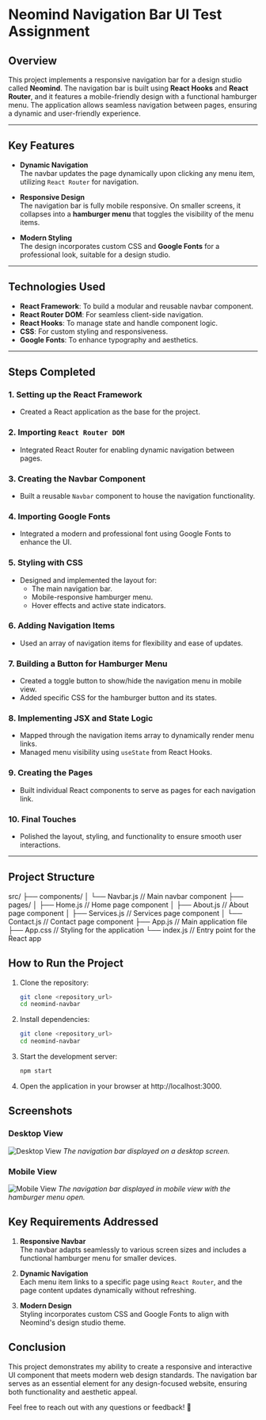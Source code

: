 # Neomind Navigation Bar UI Test Assignment

## Overview

This project implements a responsive navigation bar for a design studio called **Neomind**. The navigation bar is built using **React Hooks** and **React Router**, and it features a mobile-friendly design with a functional hamburger menu. The application allows seamless navigation between pages, ensuring a dynamic and user-friendly experience.

---

## Key Features

- **Dynamic Navigation**  
  The navbar updates the page dynamically upon clicking any menu item, utilizing `React Router` for navigation.  

- **Responsive Design**  
  The navigation bar is fully mobile responsive. On smaller screens, it collapses into a **hamburger menu** that toggles the visibility of the menu items.

- **Modern Styling**  
  The design incorporates custom CSS and **Google Fonts** for a professional look, suitable for a design studio.

---

## Technologies Used

- **React Framework**: To build a modular and reusable navbar component.
- **React Router DOM**: For seamless client-side navigation.
- **React Hooks**: To manage state and handle component logic.
- **CSS**: For custom styling and responsiveness.
- **Google Fonts**: To enhance typography and aesthetics.

---

## Steps Completed

### 1. Setting up the React Framework
- Created a React application as the base for the project.

### 2. Importing `React Router DOM`
- Integrated React Router for enabling dynamic navigation between pages.

### 3. Creating the Navbar Component
- Built a reusable `Navbar` component to house the navigation functionality.

### 4. Importing Google Fonts
- Integrated a modern and professional font using Google Fonts to enhance the UI.

### 5. Styling with CSS
- Designed and implemented the layout for:
  - The main navigation bar.
  - Mobile-responsive hamburger menu.
  - Hover effects and active state indicators.

### 6. Adding Navigation Items
- Used an array of navigation items for flexibility and ease of updates.

### 7. Building a Button for Hamburger Menu
- Created a toggle button to show/hide the navigation menu in mobile view.
- Added specific CSS for the hamburger button and its states.

### 8. Implementing JSX and State Logic
- Mapped through the navigation items array to dynamically render menu links.
- Managed menu visibility using `useState` from React Hooks.

### 9. Creating the Pages
- Built individual React components to serve as pages for each navigation link.

### 10. Final Touches
- Polished the layout, styling, and functionality to ensure smooth user interactions.

---

## Project Structure

src/
├── components/
│   └── Navbar.js   // Main navbar component
├── pages/
│   ├── Home.js     // Home page component
│   ├── About.js    // About page component
│   ├── Services.js // Services page component
│   └── Contact.js  // Contact page component
├── App.js          // Main application file
├── App.css         // Styling for the application
└── index.js        // Entry point for the React app


## How to Run the Project

1. Clone the repository:
   ```bash
   git clone <repository_url>
   cd neomind-navbar
2. Install dependencies:
   ```bash
   git clone <repository_url>
   cd neomind-navbar
3. Start the development server:
   ```bash
   npm start
4. Open the application in your browser at http://localhost:3000.

## Screenshots

### Desktop View
![Desktop View](./screenshots/desktop-view.png)
*The navigation bar displayed on a desktop screen.*

### Mobile View
![Mobile View](./screenshots/mobile-view.png)
*The navigation bar displayed in mobile view with the hamburger menu open.*

## Key Requirements Addressed

1. **Responsive Navbar**  
   The navbar adapts seamlessly to various screen sizes and includes a functional hamburger menu for smaller devices.

2. **Dynamic Navigation**  
   Each menu item links to a specific page using `React Router`, and the page content updates dynamically without refreshing.

3. **Modern Design**  
   Styling incorporates custom CSS and Google Fonts to align with Neomind's design studio theme.

## Conclusion

This project demonstrates my ability to create a responsive and interactive UI component that meets modern web design standards. The navigation bar serves as an essential element for any design-focused website, ensuring both functionality and aesthetic appeal.

Feel free to reach out with any questions or feedback! 🎉
